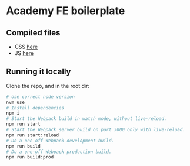 # Academy FE boilerplate

## Compiled files

- CSS [here](https://raw.githubusercontent.com/siimonevans/academy-fe/master/academy-fe/static_compiled/css/main.css)
- JS [here](https://raw.githubusercontent.com/siimonevans/academy-fe/master/academy-fe/static_compiled/js/main.js)

## Running it locally

Clone the repo, and in the root dir:

```bash
# Use correct node version
nvm use
# Install dependencies
npm i
# Start the Webpack build in watch mode, without live-reload.
npm run start
# Start the Webpack server build on port 3000 only with live-reload.
npm run start:reload
# Do a one-off Webpack development build.
npm run build
# Do a one-off Webpack production build.
npm run build:prod
```
